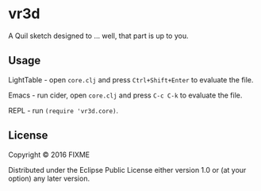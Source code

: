# vr3d

A Quil sketch designed to ... well, that part is up to you.

## Usage

LightTable - open `core.clj` and press `Ctrl+Shift+Enter` to evaluate the file.

Emacs - run cider, open `core.clj` and press `C-c C-k` to evaluate the file.

REPL - run `(require 'vr3d.core)`.

## License

Copyright © 2016 FIXME

Distributed under the Eclipse Public License either version 1.0 or (at
your option) any later version.
